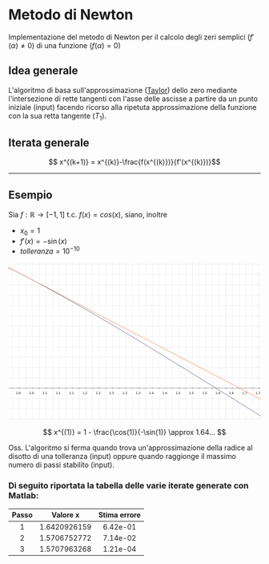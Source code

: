 # Metodo di Newton

Implementazione del metodo di Newton per il calcolo degli zeri semplici ($f'(\alpha) \not = 0$) di una funzione $(f(\alpha) = 0)$

## Idea generale
L'algoritmo di basa sull'approssimazione ([Taylor](https://it.wikipedia.org/wiki/Teorema_di_Taylor)) dello zero mediante l'intersezione di rette tangenti con l'asse delle ascisse a partire da un punto iniziale (input) facendo ricorso alla ripetuta approssimazione della funzione con la sua retta tangente ($T_1$).  
## Iterata generale

$$ x^{(k+1)} = x^{(k)}-\frac{f(x^{(k)})}{f'(x^{(k)})}$$ 


----

## Esempio 

Sia $f: \mathbb{R} \longrightarrow [-1, 1]$ t.c. $f(x) = cos(x)$,
siano, inoltre 
* $x_0 = 1$
* $f'(x) = -\sin(x)$
* $tolleranza = 10^{-10}$

<div align="center"><img src="img/cos.png" /></div>

$$ x^{(1)} = 1 - \frac{\cos(1)}{-\sin(1)} \approx 1.64... $$

Oss. L'algoritmo si ferma quando trova un'approssimazione della radice al disotto di una tolleranza (input) oppure quando raggionge il massimo numero di passi stabilito (input).

### Di seguito riportata la tabella delle varie iterate generate con Matlab:

| Passo |    Valore x    | Stima errore  |
|:----: |      :----:    |    :----:     |
| 1     | 1.6420926159   | 6.42e-01      |
| 2     | 1.5706752772   | 7.14e-02      |
| 3     | 1.5707963268   | 1.21e-04      |
